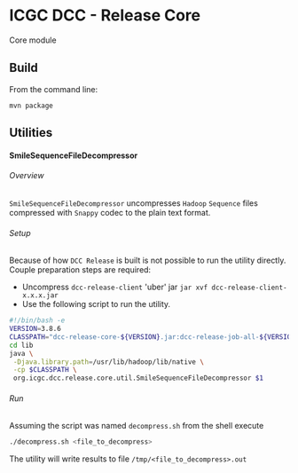 ICGC DCC - Release Core
===

Core module

Build
---

From the command line:

	mvn package

Utilities
---

#### SmileSequenceFileDecompressor

###### Overview

`SmileSequenceFileDecompressor` uncompresses `Hadoop` `Sequence` files compressed with `Snappy` codec to the plain text format.

###### Setup

Because of how `DCC Release` is built is not possible to run the utility directly. Couple preparation steps are required:

* Uncompress `dcc-release-client` 'uber' jar `jar xvf dcc-release-client-x.x.x.jar`
* Use the following script to run the utility.

```bash
#!/bin/bash -e
VERSION=3.8.6
CLASSPATH="dcc-release-core-${VERSION}.jar:dcc-release-job-all-${VERSION}.jar:hadoop-common-2.5.0-cdh5.3.1.jar:commons-configuration-1.6.jar:hadoop-auth-2.5.0-cdh5.3.1.jar:avro-1.7.7.jar"
cd lib
java \
 -Djava.library.path=/usr/lib/hadoop/lib/native \
 -cp $CLASSPATH \
 org.icgc.dcc.release.core.util.SmileSequenceFileDecompressor $1
```

###### Run

Assuming the script was named `decompress.sh` from the shell execute

```bash
./decompress.sh <file_to_decompress>
```

The utility will write results to file `/tmp/<file_to_decompress>.out`

